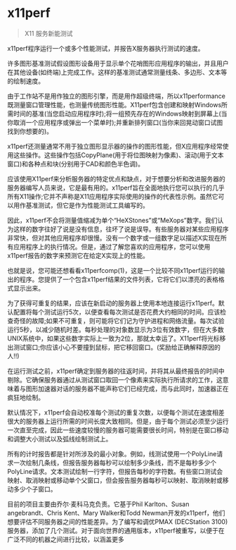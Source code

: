 # x11perf

> X11 服务新能测试

x11perf程序运行一个或多个性能测试，并报告X服务器执行测试的速度。

许多图形基准测试假设图形设备用于显示单个花哨图形应用程序的输出，并且用户在其他设备(如终端)上完成工作。这样的基准测试通常测量线条、多边形、文本等的绘制速度。

由于工作站不是用作独立的图形引擎，而是用作超级终端，所以x11performance既测量窗口管理性能，也测量传统图形性能。X11perf包含创建和映射Windows所需时间的基准(当您启动应用程序时);将一组预先存在的Windows映射到屏幕上(当你取消一个应用程序或弹出一个菜单时);并重新排列窗口(当你来回晃动窗口试图找到你想要的)。

x11perf还测量通常不用于独立图形显示器的操作的图形性能，但X应用程序经常使用这些操作。这些操作包括CopyPlane(用于将位图映射为像素)、滚动(用于文本窗口)和各种点和块(分别用于CAD和颜色半色调)。

应该使用X11perf来分析服务器的特定优点和缺点，对于想要分析和改进服务器的服务器编写人员来说，它是最有用的。x11perf旨在全面地执行您可以执行的几乎所有X11操作;它并不声称是X11应用程序实际使用的操作的代表性示例。虽然它可以用作基准测试，但它是作为性能测试工具编写的。

因此，x11perf不会将测量值缩减为单个“HeXStones”或“MeXops”数字。我们认为这样的数字往好了说是没有信息，往坏了说是误导。有些服务器对某些应用程序非常快，但对其他应用程序却很慢。没有一个数字或一组数字足以描述X实现在所有应用程序上的执行情况。但是，通过了解您喜欢的应用程序，您可以使用x11perf报告的数字来预测它在给定X实现上的性能。

也就是说，您可能还想看看x11perfcomp(1)，这是一个比较不同x11perf运行的输出的程序。您提供了一个包含x11perf结果的文件列表，它将它们以漂亮的表格格式显示出来。

为了获得可重复的结果，应该在新启动的服务器上使用本地连接运行x11perf。默认配置将每个测试运行5次，以便查看每次测试是否花费大约相同的时间。应该检查奇怪的故障;如果不可重复，则可能将它们记为守护进程和网络流量。每次试验运行5秒，以减少随机时差。每秒处理的对象数显示为3位有效数字，但在大多数UNIX系统中，如果这些数字实际上一致为2位，那就太幸运了。X11perf将光标移出测试窗口;你应该小心不要撞到鼠标，把它移回窗口。(奖励给正确解释原因的人!!)

在运行测试之前，x11perf确定到服务器的往返时间，并将其从最终报告的时间中剔除。它确保服务器通过从测试窗口取回一个像素来实际执行所请求的工作，这意味着与图形加速器对话的服务器不能声称它们已经完成，而与此同时，加速器正在疯狂地绘制。

默认情况下，x11perf会自动校准每个测试的重复次数，以便每个测试在速度相差很大的服务器上运行所需的时间长度大致相同。但是，由于每个测试必须至少运行一次直至完成，因此一些速度较慢的服务器可能需要很长时间，特别是在窗口移动和调整大小测试以及弧线绘制测试上。

所有的计时报告都是针对所涉及的最小对象。例如，线测试使用一个PolyLine请求一次绘制几条线，但报告服务器每秒可以绘制多少条线，而不是每秒多少个PolyLine请求。文本测试绘制一行字符，但报告每秒的字符数。有些窗口测试会映射、取消映射或移动单个父窗口，但会报告服务器每秒可以映射、取消映射或移动多少个子窗口。

目前的项目主要由乔尔·麦科马克负责。它基于Phil Karlton、Susan angebrandt、Chris Kent、Mary Walker和Todd Newman开发的x11perf，他们想要评估不同服务器之间的性能差异。为了编写和调优PMAX (DECStation 3100)服务器，添加了几个测试。对于面向世界的通用版本，x11perf被重写，以便于在广泛不同的机器之间进行比较，以涵盖更多
